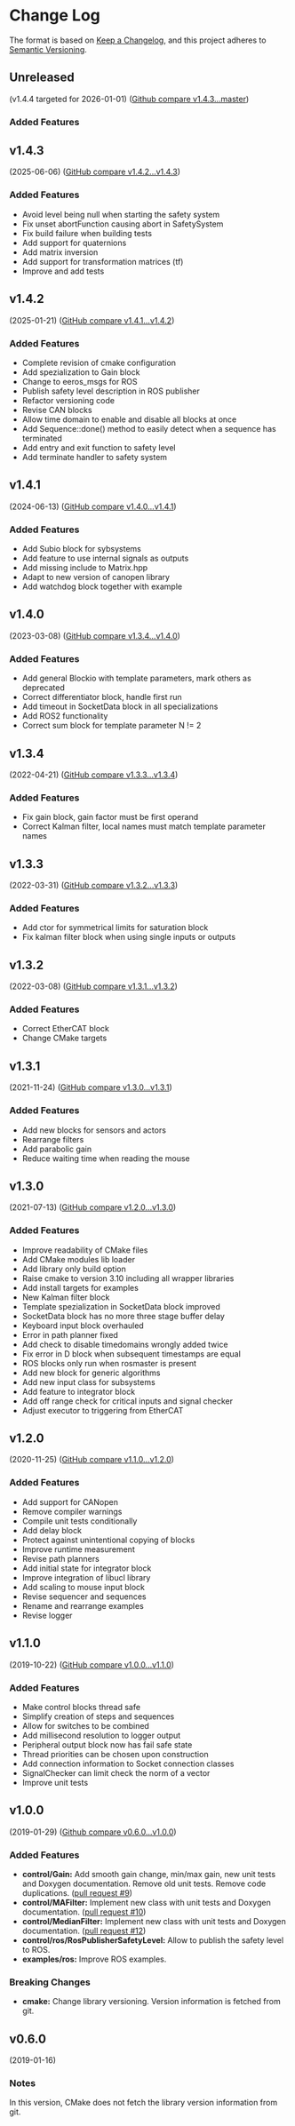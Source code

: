 # Change Log

The format is based on [Keep a Changelog](https://keepachangelog.com/en/1.0.0/),
and this project adheres to [Semantic Versioning](https://semver.org/spec/v2.0.0.html).


## Unreleased
(v1.4.4 targeted for 2026-01-01) ([Github compare v1.4.3...master](https://github.com/eeros-project/eeros-framework/compare/v1.4.3...master))

### Added Features


## v1.4.3
(2025-06-06) ([GitHub compare v1.4.2...v1.4.3](https://github.com/eeros-project/eeros-framework/compare/v1.4.2...v1.4.3))

### Added Features
* Avoid level being null when starting the safety system
* Fix unset abortFunction causing abort in SafetySystem
* Fix build failure when building tests
* Add support for quaternions
* Add matrix inversion
* Add support for transformation matrices (tf)
* Improve and add tests


## v1.4.2
(2025-01-21) ([GitHub compare v1.4.1...v1.4.2](https://github.com/eeros-project/eeros-framework/compare/v1.4.1...v1.4.2))

### Added Features
* Complete revision of cmake configuration
* Add spezialization to Gain block
* Change to eeros_msgs for ROS
* Publish safety level description in ROS publisher
* Refactor versioning code
* Revise CAN blocks
* Allow time domain to enable and disable all blocks at once
* Add Sequence::done() method to easily detect when a sequence has terminated
* Add entry and exit function to safety level
* Add terminate handler to safety system


## v1.4.1
(2024-06-13) ([GitHub compare v1.4.0...v1.4.1](https://github.com/eeros-project/eeros-framework/compare/v1.4.0...v1.4.1))

### Added Features
* Add Subio block for sybsystems
* Add feature to use internal signals as outputs
* Add missing include to Matrix.hpp
* Adapt to new version of canopen library
* Add watchdog block together with example


## v1.4.0
(2023-03-08) ([GitHub compare v1.3.4...v1.4.0](https://github.com/eeros-project/eeros-framework/compare/v1.3.4...v1.4.0))

### Added Features
* Add general Blockio with template parameters, mark others as deprecated
* Correct differentiator block, handle first run
* Add timeout in SocketData block in all specializations
* Add ROS2 functionality
* Correct sum block for template parameter N != 2


## v1.3.4
(2022-04-21) ([GitHub compare v1.3.3...v1.3.4](https://github.com/eeros-project/eeros-framework/compare/v1.3.3...v1.3.4))

### Added Features
* Fix gain block, gain factor must be first operand
* Correct Kalman filter, local names must match template parameter names


## v1.3.3
(2022-03-31) ([GitHub compare v1.3.2...v1.3.3](https://github.com/eeros-project/eeros-framework/compare/v1.3.2...v1.3.3))

### Added Features
* Add ctor for symmetrical limits for saturation block
* Fix kalman filter block when using single inputs or outputs


## v1.3.2
(2022-03-08) ([GitHub compare v1.3.1...v1.3.2](https://github.com/eeros-project/eeros-framework/compare/v1.3.1...v1.3.2))

### Added Features
* Correct EtherCAT block
* Change CMake targets


## v1.3.1
(2021-11-24) ([GitHub compare v1.3.0...v1.3.1](https://github.com/eeros-project/eeros-framework/compare/v1.3.0...v1.3.1))

### Added Features
* Add new blocks for sensors and actors
* Rearrange filters
* Add parabolic gain
* Reduce waiting time when reading the mouse


## v1.3.0
(2021-07-13) ([GitHub compare v1.2.0...v1.3.0](https://github.com/eeros-project/eeros-framework/compare/v1.2.0...v1.3.0))

### Added Features
* Improve readability of CMake files
* Add CMake modules lib loader
* Add library only build option
* Raise cmake to version 3.10 including all wrapper libraries
* Add install targets for examples
* New Kalman filter block
* Template spezialization in SocketData block improved
* SocketData block has no more three stage buffer delay
* Keyboard input block overhauled
* Error in path planner fixed
* Add check to disable timedomains wrongly added twice
* Fix error in D block when subsequent timestamps are equal
* ROS blocks only run when rosmaster is present
* Add new block for generic algorithms
* Add new input class for subsystems
* Add feature to integrator block
* Add off range check for critical inputs and signal checker
* Adjust executor to triggering from EtherCAT


## v1.2.0
(2020-11-25) ([GitHub compare v1.1.0...v1.2.0](https://github.com/eeros-project/eeros-framework/compare/v1.1.0...v1.2.0))

### Added Features
* Add support for CANopen
* Remove compiler warnings
* Compile unit tests conditionally
* Add delay block
* Protect against unintentional copying of blocks
* Improve runtime measurement
* Revise path planners
* Add initial state for integrator block
* Improve integration of libucl library
* Add scaling to mouse input block
* Revise sequencer and sequences
* Rename and rearrange examples
* Revise logger


## v1.1.0
(2019-10-22) ([GitHub compare v1.0.0...v1.1.0](https://github.com/eeros-project/eeros-framework/compare/v1.0.0...v1.1.0))

### Added Features
* Make control blocks thread safe
* Simplify creation of steps and sequences
* Allow for switches to be combined
* Add millisecond resolution to logger output
* Peripheral output block now has fail safe state
* Thread priorities can be chosen upon construction
* Add connection information to Socket connection classes
* SignalChecker can limit check the norm of a vector
* Improve unit tests


## v1.0.0
(2019-01-29) ([Github compare v0.6.0...v1.0.0](https://github.com/eeros-project/eeros-framework/compare/v0.6.0...v1.0.0))

### Added Features
* **control/Gain:** Add smooth gain change, min/max gain, new unit tests and Doxygen documentation. Remove old unit tests. Remove code duplications. ([pull request #9](https://github.com/eeros-project/eeros-framework/pull/9))
* **control/MAFilter:** Implement new class with unit tests and Doxygen documentation. ([pull request #10](https://github.com/eeros-project/eeros-framework/pull/10))
* **control/MedianFilter:** Implement new class with unit tests and Doxygen documentation. ([pull request #12](https://github.com/eeros-project/eeros-framework/pull/12))
* **control/ros/RosPublisherSafetyLevel:** Allow to publish the safety level to ROS.
* **examples/ros:** Improve ROS examples.

### Breaking Changes
* **cmake:** Change library versioning. Version information is fetched from git.


## v0.6.0
(2019-01-16)

### Notes
In this version, CMake does not fetch the library version information from git.

